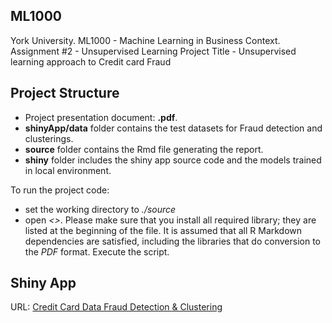 ## ML1000
York University. ML1000 - Machine Learning in Business Context. Assignment #2 - Unsupervised Learning
Project Title - Unsupervised learning approach to Credit card Fraud

## Project Structure

* Project presentation document: **.pdf**.  
* **shinyApp/data** folder contains the test datasets for Fraud detection and clusterings.
* **source** folder contains the Rmd file generating the report.
* **shiny** folder includes the shiny app source code and the models trained in local environment.

To run the project code:

* set the working directory to *./source*
* open *<>*. Please make sure that you install all required library; they are listed at the beginning of the file. It is assumed that all R Markdown dependencies are satisfied, including the libraries that do conversion to the *PDF* format. Execute the script.


## Shiny App
URL: [Credit Card Data Fraud Detection & Clustering](https://ml-lab.shinyapps.io/creditCardDataClustering/)
